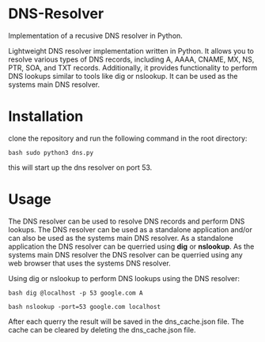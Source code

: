 # DNS-Resolver
Implementation of a recusive DNS resolver in Python.

Lightweight DNS resolver implementation written in Python. It allows you to resolve various types of DNS records, including A, AAAA, CNAME, MX, NS, PTR, SOA, and TXT records. Additionally, it provides functionality to perform DNS lookups similar to tools like dig or nslookup. It can be used as the systems main DNS resolver.

# Installation

clone the repository and run the following command in the root directory:

```bash sudo python3 dns.py ```

this will start up the dns resolver on port 53.

# Usage

The DNS resolver can be used to resolve DNS records and perform DNS lookups. The DNS resolver can be used as a standalone application and/or can also be used as the systems main DNS resolver. As a standalone application the DNS resolver can be querried using **dig** or **nslookup**. As the systems main DNS resolver the DNS resolver can be querried using any web browser that uses the systems DNS resolver.

Using dig or nslookup to perform DNS lookups using the DNS resolver:

```bash dig @localhost -p 53 google.com A ```

```bash nslookup -port=53 google.com localhost```

After each querry the result will be saved in the dns_cache.json file. The cache can be cleared by deleting the dns_cache.json file.
